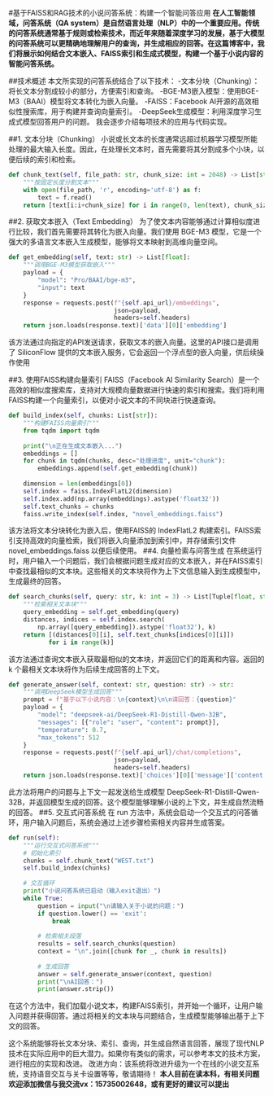 #基于FAISS和RAG技术的小说问答系统：构建一个智能问答应用
**在人工智能领域，问答系统（QA system）是自然语言处理（NLP）中的一个重要应用。传统的问答系统通常基于规则或检索技术，而近年来随着深度学习的发展，基于大模型的问答系统可以更精确地理解用户的查询，并生成相应的回答。在这篇博客中，我们将展示如何结合文本嵌入、FAISS索引和生成式模型，构建一个基于小说内容的智能问答系统。**

##技术概述
本文所实现的问答系统结合了以下技术：
-文本分块（Chunking）：将长文本分割成较小的部分，方便索引和查询。
-BGE-M3嵌入模型：使用BGE-M3（BAAI）模型将文本转化为嵌入向量。
-FAISS：Facebook AI开源的高效相似性搜索库，用于构建并查询向量索引。
-DeepSeek生成模型：利用深度学习生成式模型回答用户的问题。
我会逐步介绍每项技术的应用与代码实现。

##1. 文本分块（Chunking）
小说或长文本的长度通常远超过机器学习模型所能处理的最大输入长度。因此，在处理长文本时，首先需要将其分割成多个小块，以便后续的索引和检索。
```python
def chunk_text(self, file_path: str, chunk_size: int = 2048) -> List[str]:
    """按固定长度分割文本"""
    with open(file_path, 'r', encoding='utf-8') as f:
        text = f.read()
    return [text[i:i+chunk_size] for i in range(0, len(text), chunk_size)]
```

##2. 获取文本嵌入（Text Embedding）
为了使文本内容能够通过计算相似度进行比较，我们首先需要将其转化为嵌入向量。我们使用 BGE-M3 模型，它是一个强大的多语言文本嵌入生成模型，能够将文本映射到高维向量空间。
```python
def get_embedding(self, text: str) -> List[float]:
    """调用BGE-M3模型获取嵌入"""
    payload = {
        "model": "Pro/BAAI/bge-m3",
        "input": text
    }
    response = requests.post(f"{self.api_url}/embeddings", 
                             json=payload, 
                             headers=self.headers)
    return json.loads(response.text)['data'][0]['embedding']
```
该方法通过向指定的API发送请求，获取文本的嵌入向量。这里的API接口是调用了 SiliconFlow 提供的文本嵌入服务，它会返回一个浮点型的嵌入向量，供后续操作使用

##3. 使用FAISS构建向量索引
FAISS（Facebook AI Similarity Search）是一个高效的相似度搜索库，支持对大规模向量数据进行快速的索引和搜索。我们将利用FAISS构建一个向量索引，以便对小说文本的不同块进行快速查询。
```python
def build_index(self, chunks: List[str]):
    """构建FAISS向量索引"""
    from tqdm import tqdm
    
    print("\n正在生成文本嵌入...")
    embeddings = []
    for chunk in tqdm(chunks, desc="处理进度", unit="chunk"):
        embeddings.append(self.get_embedding(chunk))
    
    dimension = len(embeddings[0])
    self.index = faiss.IndexFlatL2(dimension)
    self.index.add(np.array(embeddings).astype('float32'))
    self.text_chunks = chunks
    faiss.write_index(self.index, "novel_embeddings.faiss")
```
该方法将文本分块转化为嵌入后，使用FAISS的 IndexFlatL2 构建索引。FAISS索引支持高效的向量检索，我们将嵌入向量添加到索引中，并存储索引文件 novel_embeddings.faiss 以便后续使用。
##4. 向量检索与问答生成
在系统运行时，用户输入一个问题后，我们会根据问题生成对应的文本嵌入，并在FAISS索引中查找最相似的文本块。这些相关的文本块将作为上下文信息输入到生成模型中，生成最终的回答。
```python
def search_chunks(self, query: str, k: int = 3) -> List[Tuple[float, str]]:
    """检索相关文本块"""
    query_embedding = self.get_embedding(query)
    distances, indices = self.index.search(
        np.array([query_embedding]).astype('float32'), k)
    return [(distances[0][i], self.text_chunks[indices[0][i]]) 
           for i in range(k)]
```
该方法通过查询文本嵌入获取最相似的文本块，并返回它们的距离和内容。返回的 k 个最相关文本块将作为后续生成回答的上下文。
```python
def generate_answer(self, context: str, question: str) -> str:
    """调用DeepSeek模型生成回答"""
    prompt = f"基于以下小说内容：\n{context}\n\n请回答：{question}"
    payload = {
        "model": "deepseek-ai/DeepSeek-R1-Distill-Qwen-32B",
        "messages": [{"role": "user", "content": prompt}],
        "temperature": 0.7,
        "max_tokens": 512
    }
    response = requests.post(f"{self.api_url}/chat/completions",
                             json=payload,
                             headers=self.headers)
    return json.loads(response.text)['choices'][0]['message']['content']
```
此方法将用户的问题与上下文一起发送给生成模型 DeepSeek-R1-Distill-Qwen-32B，并返回模型生成的回答。这个模型能够理解小说的上下文，并生成自然流畅的回答。
##5. 交互式问答系统
在 run 方法中，系统会启动一个交互式的问答循环，用户输入问题后，系统会通过上述步骤检索相关内容并生成答案。
```python
def run(self):
    """运行交互式问答系统"""
    # 初始化索引
    chunks = self.chunk_text("WEST.txt")
    self.build_index(chunks)
    
    # 交互循环
    print("小说问答系统已启动（输入exit退出）")
    while True:
        question = input("\n请输入关于小说的问题：")
        if question.lower() == 'exit':
            break
            
        # 检索相关段落
        results = self.search_chunks(question)
        context = "\n".join([chunk for _, chunk in results])
        
        # 生成回答
        answer = self.generate_answer(context, question)
        print("\nAI回答：")
        print(answer.strip())
```
在这个方法中，我们加载小说文本，构建FAISS索引，并开始一个循环，让用户输入问题并获得回答。通过将相关的文本块与问题结合，生成模型能够输出基于上下文的回答。


这个系统能够将长文本分块、索引、查询，并生成自然语言回答，展现了现代NLP技术在实际应用中的巨大潜力。如果你有类似的需求，可以参考本文的技术方案，进行相应的实现和改进。
改进方向：该系统将改进升级为一个在线的小说交互系统，支持语音交互与关卡设置等等，敬请期待！
**本人目前在读本科，有相关问题欢迎添加微信与我交流vx：15735002648，或有更好的建议可以提出**
